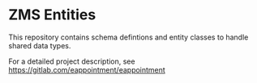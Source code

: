 # ZMS Entities

This repository contains schema defintions and entity classes to handle shared data types.

For a detailed project description, see https://gitlab.com/eappointment/eappointment